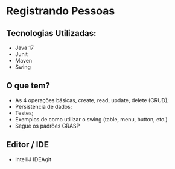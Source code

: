 # Registrando Pessoas

## Tecnologias Utilizadas:

- Java 17
- Junit
- Maven
- Swing

## O que tem?

- As 4 operações básicas, create, read, update, delete (CRUD);
- Persistencia de dados;
- Testes;
- Exemplos de como utilizar o swing (table, menu, button, etc.)
- Segue os padrões GRASP

## Editor / IDE

- IntelliJ IDEAgit 
